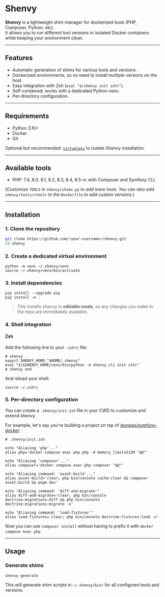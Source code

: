 # Shenvy

**Shenvy** is a lightweight shim manager for dockerized tools (PHP, Composer, Python, etc).  
It allows you to run different tool versions in isolated Docker containers while keeping your environment clean.

---

## Features

- Automatic generation of shims for various tools and versions.
- Dockerized environments, so no need to install multiple versions on the host.
- Easy integration with Zsh (`eval "$(shenvy init zsh)"`).
- Self-contained; works with a dedicated Python venv.
- Per-directory configuration.

---

## Requirements

- Python 3.10+
- Docker
- Git

Optional but recommended: [`virtualenv`](https://virtualenv.pypa.io/) to isolate Shenvy installation.

---

## Available tools
- PHP: 7.4, 8.0, 8.1, 8.2, 8.3, 8.4, 8.5-rc with Composer and Symfony CLI.

_(Customize `TOOLS` in `shenvy/shims.py` to add more tools. You can also add `shenvy/tools/<tool>` to the `Dockerfile` to add custom versions.)_

---
## Installation

### 1. Clone the repository

```bash
git clone https://github.com/<your-username>/shenvy.git
cd shenvy

```

### 2. Create a dedicated virtual environment

```
python -m venv ~/.shenvy/venv
source ~/.shenvy/venv/bin/activate
```

### 3. Install dependencies

```
pip install --upgrade pip
pip install -e .
```

> This installs shenvy in **editable mode**, so any changes you make in the repo are immediately available.

### 4. Shell integration

#### Zsh

Add the following line to your `.zshrc` file:

```
# shenvy
export SHENVY_HOME:"$HOME/.shenvy"
eval "$($SHENVY_HOME/venv/bin/python -m shenvy.cli init zsh)"
# shenvy end
```

And reload your shell:

```
source ~/.zshrc
```

### 5. Per-directory configuration

You can create a `.shenvy/init.zsh` file in your CWD to customize and extend shenvy.

For example, let's say you're building a project on top of [dunglas/symfony-docker](https://github.com/dunglas/symfony-docker):

```
# .shenvy/init.zsh

echo "Aliasing 'php'..."
alias php='docker compose exec php php -d memory_limit=512M "$@"'

echo "Aliasing 'composer'..."
alias composer='docker compose exec php composer "$@"'

echo "Aliasing command: 'asset-build'..."
alias asset-build='clear; php bin/console cache:clear && composer asset:build && pnpm dev'

echo "Aliasing command: 'diff-and-migrate'"
alias diff-and-migrate='clear; php bin/console doctrine:migrations:diff && php bin/console doctrine:migrations:migrate -n'

echo "Aliasing command: 'load-fixtures'"
alias load-fixtures='clear; php bin/console doctrine:fixtures:load -n'

```

Now you can use `composer install` without having to prefix it with `docker compose exec php`.

---

## Usage

### Generate shims

```
shenvy generate
```
This will generate shim scripts in `~/.shenvy/bin/` for all configured tools and versions.

